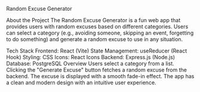 Random Excuse Generator

About the Project
The Random Excuse Generator is a fun web app that provides users with random excuses based on different categories. Users can select a category (e.g., avoiding someone, skipping an event, forgetting to do something) and generate a random excuse to use in any situation.

Tech Stack
Frontend: React (Vite)
State Management: useReducer (React Hook)
Styling: CSS
Icons: React Icons
Backend: Express.js (Node.js)
Database: PostgreSQL
Overview
Users select a category from a list.
Clicking the "Generate Excuse" button fetches a random excuse from the backend.
The excuse is displayed with a smooth fade-in effect.
The app has a clean and modern design with an intuitive user experience.
